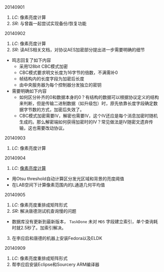 20140901

1. *LC*: 像素亮度计算
2. *SR*: 与曾磊一起尝试实现备份/恢复功能

20140902

1. *LC*: 像素亮度计算
2. *SR*: 读AES相关文档，对协议AES加密部分提出进一步需要明确的细节
  - 鸣志回复了如下内容
    * 采用128bit CBC模式加密
    * CBC模式要求明文长度为16字节的倍数，不满需补0
    * 帧结构内的长度字段为加密后长度
    * 由中央服务器为每个控制器分发独立的密钥
  - 需要明确如下内容
    * 如何区分补齐的0和数据本身的0？有结构的数据可以根据协议定义的结构来判断，但是传输二进制数据（如升级包）时，原先依靠长度字段确定数据字节数的方式，加密后失效了。
    * CBC模式加密需要IV，解密也需要IV，这个IV还应是每个消息加密时随机生成的。那么解密端如何获得加密时的IV？常见做法是IV随密文遗弃传输，这也需要改动协议。

20140903

1. *LC*: 像素亮度计算

20140904

1. *LC*: [像素亮度计算](http://www.qingpei.me/LED-Calibration/brightness/index.html)
  - 用Otsu threshold自动计算区分发光区域和背景的亮度阈值 
  - 在LAB空间下计算像素范围内的L通道几何平均值

20140905

1. *LC*: 像素亮度重排成矩阵形式
2. *SR*: 解决唐德测试机查询慢的问题
  - 数据库没有更新到最新版本， `TaskDone` 未对 `MD5` 字段建立索引，单个查询耗时就2.5秒了。加索引解决。
3. 在李应启和唐德的机器上安装Fedora以及ELDK

20140909

1. *LC*: 像素亮度重排成矩阵形式
2. 帮李应启安装Eclipse和Sourcery ARM编译器 

